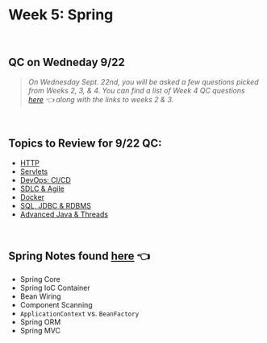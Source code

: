 # Week 5: Spring
<br>



## QC on Wedneday 9/22
> *On Wednesday Sept. 22nd, you will be asked a few questions picked from Weeks 2, 3, & 4.  You can find a list of Week 4 QC questions <br> 
> [here](https://github.com/210823-Enterprise/demos/blob/main/week4/qc-questions.md) 👈 along with the links to weeks 2 & 3.* <br>

<br>

## Topics to Review for 9/22 QC:
- [HTTP](https://github.com/210823-Enterprise/demos/blob/main/week4/http.md)
- [Servlets](https://github.com/210823-Enterprise/demos/blob/main/week4/qc-questions.md#servlets)
- [DevOps: CI/CD](https://github.com/210823-Enterprise/demos/blob/main/week4/qc-questions.md#aws)
- [SDLC & Agile](https://github.com/210823-Enterprise/demos/blob/main/week4/qc-questions.md#devops)
- [Docker](https://github.com/210823-Enterprise/demos/blob/main/week4/qc-questions.md#docker)
- [SQL, JDBC & RDBMS](https://github.com/210823-Enterprise/demos/blob/main/week2/qc-questions.md)
- [Advanced Java & Threads](https://github.com/210823-Enterprise/demos/blob/main/week3/README.md)

<br>

## Spring Notes found [here](https://github.com/210823-Enterprise/demos/edit/main/week5/notes) 👈
- Spring Core
- Spring IoC Container
- Bean Wiring
- Component Scanning
- `ApplicationContext` vs. `BeanFactory`
- Spring ORM
- Spring MVC
